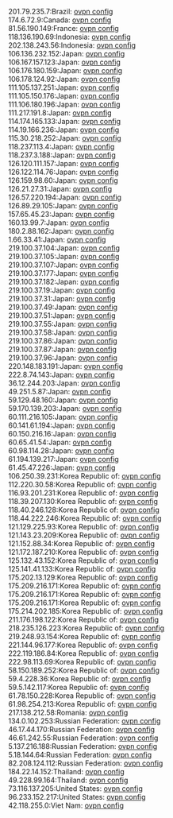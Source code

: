201.79.235.7:Brazil: [ovpn config](vpn/201_79_235_7.ovpn)  
174.6.72.9:Canada: [ovpn config](vpn/174_6_72_9.ovpn)  
81.56.190.149:France: [ovpn config](vpn/81_56_190_149.ovpn)  
118.136.190.69:Indonesia: [ovpn config](vpn/118_136_190_69.ovpn)  
202.138.243.56:Indonesia: [ovpn config](vpn/202_138_243_56.ovpn)  
106.136.232.152:Japan: [ovpn config](vpn/106_136_232_152.ovpn)  
106.167.157.123:Japan: [ovpn config](vpn/106_167_157_123.ovpn)  
106.176.180.159:Japan: [ovpn config](vpn/106_176_180_159.ovpn)  
106.178.124.92:Japan: [ovpn config](vpn/106_178_124_92.ovpn)  
111.105.137.251:Japan: [ovpn config](vpn/111_105_137_251.ovpn)  
111.105.150.176:Japan: [ovpn config](vpn/111_105_150_176.ovpn)  
111.106.180.196:Japan: [ovpn config](vpn/111_106_180_196.ovpn)  
111.217.191.8:Japan: [ovpn config](vpn/111_217_191_8.ovpn)  
114.174.165.133:Japan: [ovpn config](vpn/114_174_165_133.ovpn)  
114.19.166.236:Japan: [ovpn config](vpn/114_19_166_236.ovpn)  
115.30.218.252:Japan: [ovpn config](vpn/115_30_218_252.ovpn)  
118.237.113.4:Japan: [ovpn config](vpn/118_237_113_4.ovpn)  
118.237.3.188:Japan: [ovpn config](vpn/118_237_3_188.ovpn)  
126.120.111.157:Japan: [ovpn config](vpn/126_120_111_157.ovpn)  
126.122.114.76:Japan: [ovpn config](vpn/126_122_114_76.ovpn)  
126.159.98.60:Japan: [ovpn config](vpn/126_159_98_60.ovpn)  
126.21.27.31:Japan: [ovpn config](vpn/126_21_27_31.ovpn)  
126.57.220.194:Japan: [ovpn config](vpn/126_57_220_194.ovpn)  
126.89.29.105:Japan: [ovpn config](vpn/126_89_29_105.ovpn)  
157.65.45.23:Japan: [ovpn config](vpn/157_65_45_23.ovpn)  
160.13.99.7:Japan: [ovpn config](vpn/160_13_99_7.ovpn)  
180.2.88.162:Japan: [ovpn config](vpn/180_2_88_162.ovpn)  
1.66.33.41:Japan: [ovpn config](vpn/1_66_33_41.ovpn)  
219.100.37.104:Japan: [ovpn config](vpn/219_100_37_104.ovpn)  
219.100.37.105:Japan: [ovpn config](vpn/219_100_37_105.ovpn)  
219.100.37.107:Japan: [ovpn config](vpn/219_100_37_107.ovpn)  
219.100.37.177:Japan: [ovpn config](vpn/219_100_37_177.ovpn)  
219.100.37.182:Japan: [ovpn config](vpn/219_100_37_182.ovpn)  
219.100.37.19:Japan: [ovpn config](vpn/219_100_37_19.ovpn)  
219.100.37.31:Japan: [ovpn config](vpn/219_100_37_31.ovpn)  
219.100.37.49:Japan: [ovpn config](vpn/219_100_37_49.ovpn)  
219.100.37.51:Japan: [ovpn config](vpn/219_100_37_51.ovpn)  
219.100.37.55:Japan: [ovpn config](vpn/219_100_37_55.ovpn)  
219.100.37.58:Japan: [ovpn config](vpn/219_100_37_58.ovpn)  
219.100.37.86:Japan: [ovpn config](vpn/219_100_37_86.ovpn)  
219.100.37.87:Japan: [ovpn config](vpn/219_100_37_87.ovpn)  
219.100.37.96:Japan: [ovpn config](vpn/219_100_37_96.ovpn)  
220.148.183.191:Japan: [ovpn config](vpn/220_148_183_191.ovpn)  
222.8.74.143:Japan: [ovpn config](vpn/222_8_74_143.ovpn)  
36.12.244.203:Japan: [ovpn config](vpn/36_12_244_203.ovpn)  
49.251.5.87:Japan: [ovpn config](vpn/49_251_5_87.ovpn)  
59.129.48.160:Japan: [ovpn config](vpn/59_129_48_160.ovpn)  
59.170.139.203:Japan: [ovpn config](vpn/59_170_139_203.ovpn)  
60.111.216.105:Japan: [ovpn config](vpn/60_111_216_105.ovpn)  
60.141.61.194:Japan: [ovpn config](vpn/60_141_61_194.ovpn)  
60.150.216.16:Japan: [ovpn config](vpn/60_150_216_16.ovpn)  
60.65.41.54:Japan: [ovpn config](vpn/60_65_41_54.ovpn)  
60.98.114.28:Japan: [ovpn config](vpn/60_98_114_28.ovpn)  
61.194.139.217:Japan: [ovpn config](vpn/61_194_139_217.ovpn)  
61.45.47.226:Japan: [ovpn config](vpn/61_45_47_226.ovpn)  
106.250.39.231:Korea Republic of: [ovpn config](vpn/106_250_39_231.ovpn)  
112.220.30.58:Korea Republic of: [ovpn config](vpn/112_220_30_58.ovpn)  
116.93.201.231:Korea Republic of: [ovpn config](vpn/116_93_201_231.ovpn)  
118.39.207.130:Korea Republic of: [ovpn config](vpn/118_39_207_130.ovpn)  
118.40.246.128:Korea Republic of: [ovpn config](vpn/118_40_246_128.ovpn)  
118.44.222.246:Korea Republic of: [ovpn config](vpn/118_44_222_246.ovpn)  
121.129.225.93:Korea Republic of: [ovpn config](vpn/121_129_225_93.ovpn)  
121.143.23.209:Korea Republic of: [ovpn config](vpn/121_143_23_209.ovpn)  
121.152.88.34:Korea Republic of: [ovpn config](vpn/121_152_88_34.ovpn)  
121.172.187.210:Korea Republic of: [ovpn config](vpn/121_172_187_210.ovpn)  
125.132.43.152:Korea Republic of: [ovpn config](vpn/125_132_43_152.ovpn)  
125.141.41.133:Korea Republic of: [ovpn config](vpn/125_141_41_133.ovpn)  
175.202.13.129:Korea Republic of: [ovpn config](vpn/175_202_13_129.ovpn)  
175.209.216.171:Korea Republic of: [ovpn config](vpn/175_209_216_171.ovpn)  
175.209.216.171:Korea Republic of: [ovpn config](vpn/175_209_216_171.ovpn)  
175.209.216.171:Korea Republic of: [ovpn config](vpn/175_209_216_171.ovpn)  
175.214.202.185:Korea Republic of: [ovpn config](vpn/175_214_202_185.ovpn)  
211.176.198.122:Korea Republic of: [ovpn config](vpn/211_176_198_122.ovpn)  
218.235.126.223:Korea Republic of: [ovpn config](vpn/218_235_126_223.ovpn)  
219.248.93.154:Korea Republic of: [ovpn config](vpn/219_248_93_154.ovpn)  
221.144.96.177:Korea Republic of: [ovpn config](vpn/221_144_96_177.ovpn)  
222.119.186.84:Korea Republic of: [ovpn config](vpn/222_119_186_84.ovpn)  
222.98.113.69:Korea Republic of: [ovpn config](vpn/222_98_113_69.ovpn)  
58.150.189.252:Korea Republic of: [ovpn config](vpn/58_150_189_252.ovpn)  
59.4.228.36:Korea Republic of: [ovpn config](vpn/59_4_228_36.ovpn)  
59.5.142.117:Korea Republic of: [ovpn config](vpn/59_5_142_117.ovpn)  
61.78.150.228:Korea Republic of: [ovpn config](vpn/61_78_150_228.ovpn)  
61.98.254.213:Korea Republic of: [ovpn config](vpn/61_98_254_213.ovpn)  
217.138.212.58:Romania: [ovpn config](vpn/217_138_212_58.ovpn)  
134.0.102.253:Russian Federation: [ovpn config](vpn/134_0_102_253.ovpn)  
46.17.44.170:Russian Federation: [ovpn config](vpn/46_17_44_170.ovpn)  
46.61.242.55:Russian Federation: [ovpn config](vpn/46_61_242_55.ovpn)  
5.137.216.188:Russian Federation: [ovpn config](vpn/5_137_216_188.ovpn)  
5.18.144.64:Russian Federation: [ovpn config](vpn/5_18_144_64.ovpn)  
82.208.124.112:Russian Federation: [ovpn config](vpn/82_208_124_112.ovpn)  
184.22.14.152:Thailand: [ovpn config](vpn/184_22_14_152.ovpn)  
49.228.99.164:Thailand: [ovpn config](vpn/49_228_99_164.ovpn)  
73.116.137.205:United States: [ovpn config](vpn/73_116_137_205.ovpn)  
96.233.152.217:United States: [ovpn config](vpn/96_233_152_217.ovpn)  
42.118.255.0:Viet Nam: [ovpn config](vpn/42_118_255_0.ovpn)  
